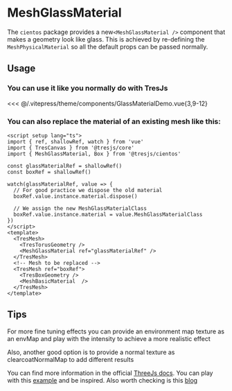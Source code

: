 # MeshGlassMaterial <Badge type="warning" text="^3.2.0" />

<DocsDemo>
  <GlassMaterialDemo />
</DocsDemo>

The `cientos` package provides a new`<MeshGlassMaterial />` component that makes a geometry look like glass. This is achieved by re-defining the `MeshPhysicalMaterial` so all the default props can be passed normally.

## Usage

### You can use it like you normally do with TresJs

<<< @/.vitepress/theme/components/GlassMaterialDemo.vue{3,9-12}

### You can also replace the material of an existing mesh like this:

```vue{4,6-15,20}
<script setup lang="ts">
import { ref, shallowRef, watch } from 'vue'
import { TresCanvas } from '@tresjs/core'
import { MeshGlassMaterial, Box } from '@tresjs/cientos'

const glassMaterialRef = shallowRef()
const boxRef = shallowRef()

watch(glassMaterialRef, value => {
  // For good practice we dispose the old material
  boxRef.value.instance.material.dispose()

  // We assign the new MeshGlassMaterialClass
  boxRef.value.instance.material = value.MeshGlassMaterialClass
})
</script>
<template>
  <TresMesh>
    <TresTorusGeometry />
    <MeshGlassMaterial ref="glassMaterialRef" />
  </TresMesh>
  <!-- Mesh to be replaced -->
  <TresMesh ref="boxRef">
    <TresBoxGeometry />
    <MeshBasicMaterial  />
  </TresMesh>
</template>
```
## Tips

For more fine tuning effects you can provide an environment map texture as an envMap and play with the intensity to achieve a more realistic effect

Also, another good option is to provide a normal texture as clearcoatNormalMap to add different results

You can find more information in the official [ThreeJs docs](https://threejs.org/docs/index.html?q=phys#api/en/materials/MeshPhysicalMaterial).
You can play with this [example](https://playground.tresjs.org/experiments/glass-material) and be inspired.
Also worth checking is this [blog](https://tympanus.net/codrops/2021/10/27/creating-the-effect-of-transparent-glass-and-plastic-in-three-js/)
